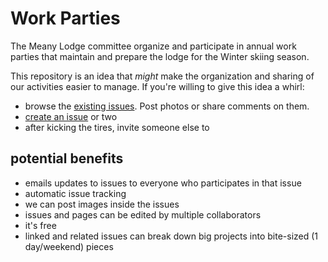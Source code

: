# Work Parties

The Meany Lodge committee organize and participate in annual work parties that maintain and prepare the lodge for the Winter skiing season.

This repository is an idea that _might_ make the organization and sharing of our activities easier to manage. If you're willing to give this idea a whirl:

- browse the [existing issues](https://github.com/MeanyLodge/Committee/issues). Post photos or share comments on them.
- [create an issue](https://github.com/MeanyLodge/Committee/issues/new) or two
- after kicking the tires, invite someone else to


## potential benefits

- emails updates to issues to everyone who participates in that issue
- automatic issue tracking
- we can post images inside the issues
- issues and pages can be edited by multiple collaborators
- it's free
- linked and related issues can break down big projects into bite-sized (1 day/weekend) pieces
